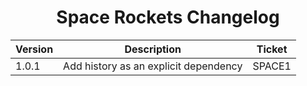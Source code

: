 <h1 align="center">Space Rockets Changelog</h1>


| Version | Description                                                          | Ticket                             |
| ------- | -------------------------------------------------------------------- | ---------------------------------- |
| 1.0.1   | Add history as an explicit dependency                                | SPACE1                             |
